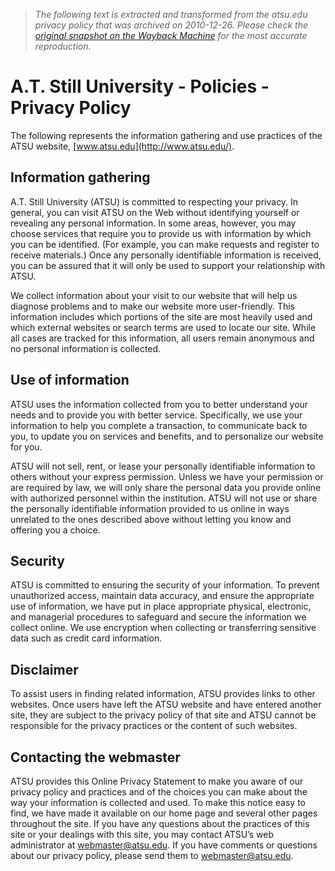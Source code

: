 > *The following text is extracted and transformed from the atsu.edu privacy policy that was archived on 2010-12-26. Please check the [original snapshot on the Wayback Machine](https://web.archive.org/web/20101226052556id_/http%3A//www.atsu.edu/policies/privacy_policy.htm) for the most accurate reproduction.*

# A.T. Still University - Policies - Privacy Policy

The following represents the information gathering and use practices of the ATSU website, [www.atsu.edu](http://www.atsu.edu/).

## Information gathering

A.T. Still University (ATSU) is committed to respecting your privacy. In general, you can visit ATSU on the Web without identifying yourself or revealing any personal information. In some areas, however, you may choose services that require you to provide us with information by which you can be identified. (For example, you can make requests and register to receive materials.) Once any personally identifiable information is received, you can be assured that it will only be used to support your relationship with ATSU.

We collect information about your visit to our website that will help us diagnose problems and to make our website more user-friendly. This information includes which portions of the site are most heavily used and which external websites or search terms are used to locate our site. While all cases are tracked for this information, all users remain anonymous and no personal information is collected.

## **Use of information**

ATSU uses the information collected from you to better understand your needs and to provide you with better service. Specifically, we use your information to help you complete a transaction, to communicate back to you, to update you on services and benefits, and to personalize our website for you.

ATSU will not sell, rent, or lease your personally identifiable information to others without your express permission. Unless we have your permission or are required by law, we will only share the personal data you provide online with authorized personnel within the institution. ATSU will not use or share the personally identifiable information provided to us online in ways unrelated to the ones described above without letting you know and offering you a choice.

## Security

ATSU is committed to ensuring the security of your information. To prevent unauthorized access, maintain data accuracy, and ensure the appropriate use of information, we have put in place appropriate physical, electronic, and managerial procedures to safeguard and secure the information we collect online. We use encryption when collecting or transferring sensitive data such as credit card information.

## Disclaimer

To assist users in finding related information, ATSU provides links to other websites. Once users have left the ATSU website and have entered another site, they are subject to the privacy policy of that site and ATSU cannot be responsible for the privacy practices or the content of such websites.

## Contacting the webmaster

ATSU provides this Online Privacy Statement to make you aware of our privacy policy and practices and of the choices you can make about the way your information is collected and used. To make this notice easy to find, we have made it available on our home page and several other pages throughout the site. If you have any questions about the practices of this site or your dealings with this site, you may contact ATSU’s web administrator at [webmaster@atsu.edu](mailto:webmaster@atsu.edu). If you have comments or questions about our privacy policy, please send them to [webmaster@atsu.edu](mailto:webmaster@atsu.edu). 
